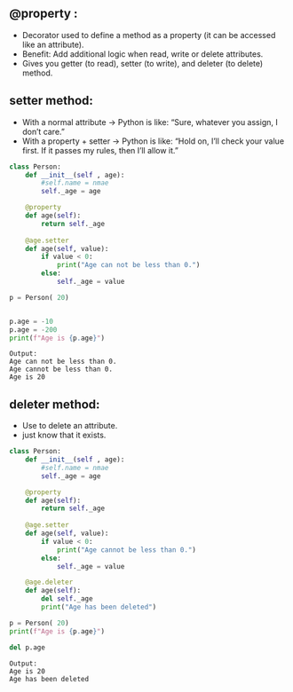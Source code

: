 ## @property :  
- Decorator used to define a method as a property (it can be accessed like an attribute).  
- Benefit: Add additional logic when read, write or delete attributes.  
- Gives you getter (to read), setter (to write), and deleter (to delete) method.

## setter method:  
- With a normal attribute → Python is like: “Sure, whatever you assign, I don’t care.”
- With a property + setter → Python is like: “Hold on, I’ll check your value first. If it passes my rules, then I’ll allow it.”

```python
class Person:
    def __init__(self , age):
        #self.name = nmae
        self._age = age

    @property
    def age(self):
        return self._age
    
    @age.setter
    def age(self, value):
        if value < 0:
            print("Age can not be less than 0.")
        else:
            self._age = value

p = Person( 20)


p.age = -10
p.age = -200
print(f"Age is {p.age}")
```
```
Output:
Age can not be less than 0.
Age cannot be less than 0.
Age is 20
```

## deleter method:  
- Use to delete an attribute.
- just know that it exists.
```python
class Person:
    def __init__(self , age):
        #self.name = nmae
        self._age = age

    @property
    def age(self):
        return self._age
    
    @age.setter
    def age(self, value):
        if value < 0:
            print("Age cannot be less than 0.")
        else:
            self._age = value

    @age.deleter
    def age(self):
        del self._age
        print("Age has been deleted")

p = Person( 20)
print(f"Age is {p.age}")

del p.age
```
```
Output: 
Age is 20
Age has been deleted
```
